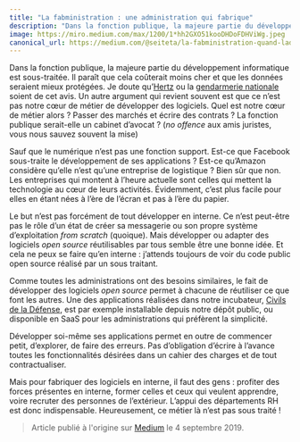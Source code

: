 ```yaml
---
title: "La fabministration : une administration qui fabrique"
description: "Dans la fonction publique, la majeure partie du développement informatique est sous-traitée. Soit disant que ça coûte moins cher et que"
image: https://miro.medium.com/max/1200/1*hh2GXO51kooDHDoFDHViWg.jpeg
canonical_url: https://medium.com/@seiteta/la-fabministration-quand-ladministration-fabrique-c2e4dba1b9b0
---
```


Dans la fonction publique, la majeure partie du développement informatique est sous-traitée. Il paraît que cela coûterait moins cher et que les données seraient mieux protégées. Je doute qu’[Hertz](https://mobile.twitter.com/faris/status/1121008118475972608) ou la [gendarmerie nationale](https://mobile.twitter.com/CesarLizurey/status/1168610854847184896) soient de cet avis. Un autre argument qui revient souvent est que ce n’est pas notre cœur de métier de développer des logiciels. Quel est notre cœur de métier alors ? Passer des marchés et écrire des contrats ? La fonction publique serait-elle un cabinet d’avocat ? (_no offence_ aux amis juristes, vous nous sauvez souvent la mise)

Sauf que le numérique n’est pas une fonction support. Est-ce que Facebook sous-traite le développement de ses applications ? Est-ce qu’Amazon considère qu’elle n’est qu’une entreprise de logistique ? Bien sûr que non. Les entreprises qui montent à l’heure actuelle sont celles qui mettent la technologie au cœur de leurs activités. Évidemment, c’est plus facile pour elles en étant nées à l’ère de l’écran et pas à l’ère du papier.

Le but n’est pas forcément de tout développer en interne. Ce n’est peut-être pas le rôle d’un état de créer sa messagerie ou son propre système d’exploitation _from scratch_ (quoique). Mais développer ou adapter des logiciels _open source_ réutilisables par tous semble être une bonne idée. Et cela ne peux se faire qu’en interne : j’attends toujours de voir du code public open source réalisé par un sous traitant.

Comme toutes les administrations ont des besoins similaires, le fait de développer des logiciels _open source_ permet à chacune de réutiliser ce que font les autres. Une des applications réalisées dans notre incubateur, [Civils de la Défense](https://civilsdeladefense.fabnum.fr/), est par exemple installable depuis notre dépôt public, ou disponible en SaaS pour les administrations qui préfèrent la simplicité.

Développer soi-même ses applications permet en outre de commencer petit, d’explorer, de faire des erreurs. Pas d’obligation d’écrire à l’avance toutes les fonctionnalités désirées dans un cahier des charges et de tout contractualiser.

Mais pour fabriquer des logiciels en interne, il faut des gens : profiter des forces présentes en interne, former celles et ceux qui veulent apprendre, voire recruter des personnes de l’extérieur. L’appui des départements RH est donc indispensable. Heureusement, ce métier là n’est pas sous traité !

> Article publié à l'origine sur [Medium](https://medium.com/@seiteta/la-fabministration-quand-ladministration-fabrique-c2e4dba1b9b0) le 4 septembre 2019.
